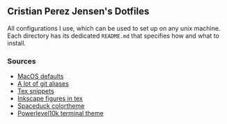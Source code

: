 ## Cristian Perez Jensen's Dotfiles

All configurations I use, which can be used to set up on any unix machine. Each
directory has its dedicated `README.md` that specifies how and what to install.

### Sources

* [MacOS defaults](https://github.com/herrbischoff/awesome-macos-command-line)
* [A lot of git
    aliases](https://github.com/mauriciopoppe/dotfiles/blob/main/git/gitconfig)
* [Tex snippets](https://github.com/gillescastel/latex-snippets)
* [Inkscape figures in tex](https://github.com/gillescastel/inkscape-figures)
* [Spaceduck colortheme](https://github.com/pineapplegiant/spaceduck)
* [Powerlevel10k terminal theme](https://github.com/romkatv/powerlevel10k)
